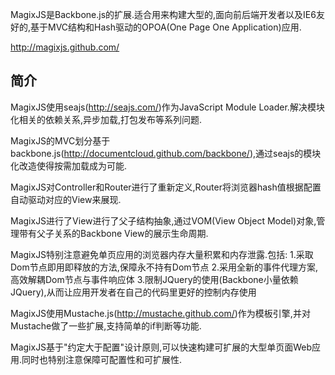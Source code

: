 ﻿MagixJS是Backbone.js的扩展.适合用来构建大型的,面向前后端开发者以及IE6友好的,基于MVC结构和Hash驱动的OPOA(One Page One Application)应用.

<http://magixjs.github.com/>


## 简介

MagixJS使用seajs(<http://seajs.com/>)作为JavaScript Module Loader.解决模块化相关的依赖关系,异步加载,打包发布等系列问题.

MagixJS的MVC划分基于backbone.js(<http://documentcloud.github.com/backbone/>),通过seajs的模块化改造使得按需加载成为可能.

MagixJS对Controller和Router进行了重新定义,Router将浏览器hash值根据配置自动驱动对应的View来展现.

MagixJS进行了View进行了父子结构抽象,通过VOM(View Object Model)对象,管理带有父子关系的Backbone View的展示生命周期.

MagixJS特别注意避免单页应用的浏览器内存大量积累和内存泄露.包括:
1.采取Dom节点即用即释放的方法,保障永不持有Dom节点
2.采用全新的事件代理方案,高效解耦Dom节点与事件响应体
3.限制JQuery的使用(Backbone小量依赖JQuery),从而让应用开发者在自己的代码里更好的控制内存使用

MagixJS使用Mustache.js(<http://mustache.github.com/>)作为模板引擎,并对Mustache做了一些扩展,支持简单的if判断等功能.

MagixJS基于"约定大于配置"设计原则,可以快速构建可扩展的大型单页面Web应用.同时也特别注意保障可配置性和可扩展性.
